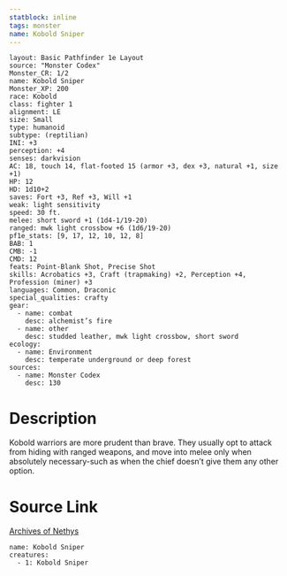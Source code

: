 ```yaml
---
statblock: inline
tags: monster
name: Kobold Sniper
---
```

```statblock
layout: Basic Pathfinder 1e Layout
source: "Monster Codex"
Monster_CR: 1/2
name: Kobold Sniper
Monster_XP: 200
race: Kobold
class: fighter 1
alignment: LE
size: Small
type: humanoid
subtype: (reptilian)
INI: +3
perception: +4
senses: darkvision
AC: 18, touch 14, flat-footed 15 (armor +3, dex +3, natural +1, size +1)
HP: 12
HD: 1d10+2
saves: Fort +3, Ref +3, Will +1
weak: light sensitivity
speed: 30 ft.
melee: short sword +1 (1d4-1/19-20)
ranged: mwk light crossbow +6 (1d6/19-20)
pf1e_stats: [9, 17, 12, 10, 12, 8]
BAB: 1
CMB: -1
CMD: 12
feats: Point-Blank Shot, Precise Shot
skills: Acrobatics +3, Craft (trapmaking) +2, Perception +4, Profession (miner) +3
languages: Common, Draconic
special_qualities: crafty
gear:
  - name: combat
    desc: alchemist’s fire
  - name: other
    desc: studded leather, mwk light crossbow, short sword
ecology:
  - name: Environment
    desc: temperate underground or deep forest
sources:
  - name: Monster Codex
    desc: 130
```
# Description
Kobold warriors are more prudent than brave. They usually opt to attack from hiding with ranged weapons, and move into melee only when absolutely necessary-such as when the chief doesn’t give them any other option.
# Source Link
[Archives of Nethys](https://aonprd.com/MonsterDisplay.aspx?ItemName=Kobold%20Sniper)
```encounter-table
name: Kobold Sniper
creatures:
  - 1: Kobold Sniper
```
